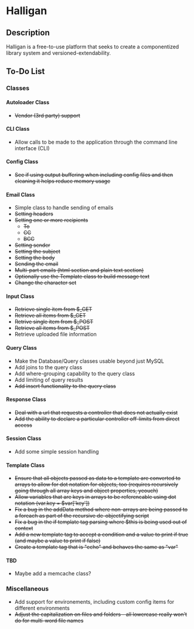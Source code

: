 # Halligan


## Description

Halligan is a free-to-use platform that seeks to create a componentized library system and versioned-extendability.


## To-Do List


### Classes


#### Autoloader Class

*	~~Vendor (3rd party) support~~


#### CLI Class

*	Allow calls to be made to the application through the command line interface (CLI)


#### Config Class

*	~~See if using output buffering when including config files and then cleaning it helps reduce memory usage~~


#### Email Class

*	Simple class to handle sending of emails
  *	~~Setting headers~~
  *	~~Setting one or more recipients~~
    *	~~To~~
    *	~~CC~~
    *	~~BCC~~
  *	~~Setting sender~~
  *	~~Setting the subject~~
  *	~~Setting the body~~
  *	~~Sending the email~~
  * ~~Multi-part emails (html section and plain text section)~~
  * ~~Optionally use the Template class to build message text~~
  * ~~Change the character set~~


#### Input Class

*	~~Retrieve single item from $_GET~~
*	~~Retrieve all items from $_GET~~
*	~~Retrive single item from $_POST~~
*	~~Retrieve all items from $_POST~~
*	Retrieve uploaded file information


#### Query Class

*	Make the Database/Query classes usable beyond just MySQL
*	Add joins to the query class
*	Add where-grouping capability to the query class
*	Add limiting of query results
*	~~Add insert functionality to the query class~~


#### Response Class

*	~~Deal with a url that requests a controller that does not actually exist~~
*	~~Add the ability to declare a particular controller off-limits from direct access~~


#### Session Class

*	Add some simple session handling


#### Template Class

*	~~Ensure that all objects passed as data to a template are converted to arrays to allow for dot notation for objects, too (requires recursively going through all array keys and object properties, yeouch)~~
*	~~Allow variables that are keys in arrays to be referencable using dot notation (var.key = $var['key'])~~
*	~~Fix a bug in the addData method where non-arrays are being passed to a foreach as part of the recursive de-objectifying script~~
*	~~Fix a bug in the if template tag parsing where $this is being used out of context~~
*	~~Add a new template tag to accept a condition and a value to print if true (and maybe a value to print if false)~~
*	~~Create a template tag that is "echo" and behaves the same as "var"~~


#### TBD

*	Maybe add a memcache class?


### Miscellaneous

*	Add support for environements, including custom config items for different environments
*	~~Adjust the capitalization on files and folders - all lowercase really won't do for multi-word file names~~